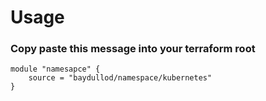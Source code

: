 # Usage

### Copy paste this message into your terraform root
```
module "namesapce" {
    source = "baydullod/namespace/kubernetes"    
}
```